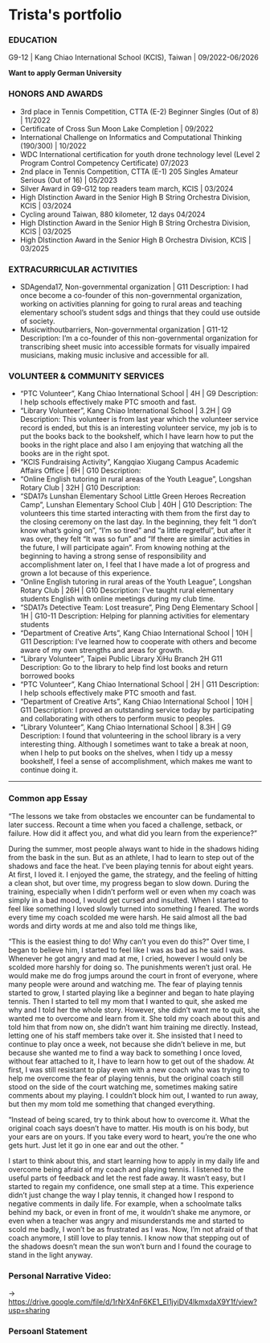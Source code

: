 # Trista's portfolio

### EDUCATION
G9-12 | Kang Chiao International School (KCIS), Taiwan 	|    09/2022-06/2026

**Want to apply German University**

### HONORS AND AWARDS
- 3rd place in Tennis Competition, CTTA (E-2) Beginner Singles (Out of 8)	|    11/2022
- Certificate of Cross Sun Moon Lake Completion	    |    09/2022
- International Challenge on Informatics and Computational Thinking (190/300)	|    10/2022
- WDC International certification for youth drone technology level (Level 2 Program Control Competency Certificate)	07/2023
- 2nd place in Tennis Competition, CTTA (E-1) 205 Singles Amateur Serious (Out of 16)	|    05/2023
- Silver Award in G9-G12 top readers team march, KCIS	|    03/2024
- High DIstinction Award in the Senior High B String Orchestra Division, KCIS	|    03/2024
- Cycling around Taiwan, 880 kilometer, 12 days	04/2024
- High DIstinction Award in the Senior High B String Orchestra Division, KCIS	|    03/2025
- High DIstinction Award in the Senior High B Orchestra Division, KCIS	|    03/2025

### EXTRACURRICULAR ACTIVITIES
- SDAgenda17, Non-governmental organization	    |	G11
    Description: I had once become a co-founder of this non-governmental organization, working on activities planning for going to rural areas and teaching elementary school’s student sdgs and things that they could use outside of society.
- Musicwithoutbarriers, Non-governmental organization	| 	G11-12
    Description: I’m a co-founder of this non-governmental organization for transcribing sheet music into accessible formats for visually impaired musicians, making music inclusive and accessible for all.

### VOLUNTEER & COMMUNITY SERVICES
- “PTC Volunteer”, Kang Chiao International School	 	|    4H 	|    G9
    Description: I help schools effectively make PTC smooth and fast.
- “Library Volunteer”, Kang Chiao International School	|    3.2H 	|    G9
    Description: This volunteer is from last year which the volunteer service record is ended, but this is an interesting volunteer service, my job is to put the books back to the bookshelf, which I have learn how to put the books in the right place and also I am enjoying that watching all the books are in the right spot.
- “KCIS Fundraising Activity”, Kangqiao Xiugang Campus Academic Affairs Office	    |    6H 	|    G10
    Description: 
- “Online English tutoring in rural areas of the Youth League”, Longshan Rotary Club 	|    32H 	|    G10
    Description: 
- “SDA17s Lunshan Elementary School Little Green Heroes Recreation Camp”, Lunshan Elementary School Club 	|    40H 	|    G10
    Description: The volunteers this time started interacting with them from the first day to the closing ceremony on the last day. In the beginning, they felt “I don’t know what’s going on”, “I’m so tired” and “a little regretful”, but after it was over, they felt “It was so fun” and “If there are similar activities in the future, I will participate again”. From knowing nothing at the beginning to having a strong sense of responsibility and accomplishment later on, I feel that I have made a lot of progress and grown a lot because of this experience.
- “Online English tutoring in rural areas of the Youth League”, Longshan Rotary Club 	|    26H 	|    G10
    Description: I’ve taught rural elementary students English with online meetings during my club time.
- “SDA17s Detective Team: Lost treasure”, Ping Deng Elementary School	|    1H    | 	G10-11
    Description: Helping for planning activities for elementary students
- “Department of Creative Arts”, Kang Chiao International School	|    10H    | 	G11
    Description: I’ve learned how to cooperate with others and become aware of my own strengths and areas for growth.
- “Library Volunteer”, Taipei Public Library XiHu Branch	2H 	G11
    Description: Go to the library to help find lost books and return borrowed books
- “PTC Volunteer”, Kang Chiao International School	 	|    2H    |	G11
    Description: I help schools effectively make PTC smooth and fast.
- “Department of Creative Arts”, Kang Chiao International School	|    10H    | 	G11
    Description: I proved an outstanding service today by participating and collaborating with others to perform music to peoples.
- “Library Volunteer”, Kang Chiao International School	|    8.3H 	|    G9
    Description: I found that volunteering in the school library is a very interesting thing. Although I sometimes want to take a break at noon, when I help to put books on the shelves, when I tidy up a messy bookshelf, I feel a sense of accomplishment, which makes me want to continue doing it.
---

### Common app Essay
“The lessons we take from obstacles we encounter can be fundamental to later success. Recount a time when you faced a challenge, setback, or failure. How did it affect you, and what did you learn from the experience?”
    
During the summer, most people always want to hide in the shadows hiding from the bask in the sun. But as an athlete, I had to learn to step out of the shadows and face the heat. I’ve been playing tennis for about eight years. At first, I loved it. I enjoyed the game, the strategy, and the feeling of hitting a clean shot, but over time, my progress began to slow down. During the training, especially when I didn’t perform well or even when my coach was simply in a bad mood, I would get cursed and insulted. When I started to feel like something I loved slowly turned into something I feared. The words every time my coach scolded me were harsh. He said almost all the bad words and dirty words at me and also told me things like,
    
“This is the easiest thing to do! Why can’t you even do this?” Over time, I began to believe him, I started to feel like I was as bad as he said I was. Whenever he got angry and mad at me, I cried, however I would only be scolded more harshly for doing so. The punishments weren’t just oral. He would make me do frog jumps around the court in front of everyone, where many people were around and watching me. The fear of playing tennis started to grow, I started playing like a beginner and began to hate playing tennis. Then I started to tell my mom that I wanted to quit, she asked me why and I told her the whole story. However, she didn’t want me to quit, she wanted me to overcome and learn from it. She told my
coach about this and told him that from now on, she didn’t want him training me directly. Instead, letting one of his staff members take over it. She insisted that I need to continue to play once a week, not because she didn’t believe in me, but because she wanted me to find a way back to something I once loved, without fear attached to it, I have to learn how to get out of the shadow. At first, I was still resistant to play even with a new coach who was trying to help me overcome the fear of playing tennis, but the original coach still stood on the side of the court watching me, sometimes making satire comments about my playing. I couldn’t block him out, I wanted to run away, but then my mom told me something that
changed everything.

“Instead of being scared, try to think about how to overcome it. What the original coach says doesn’t have to matter. His mouth is on his body, but your ears are on yours. If you take every word to heart, you’re the one who gets hurt. Just let it go in one ear and out the other. ”

I start to think about this, and start learning how to apply in my daily life and overcome being afraid of my coach and playing tennis. I listened to the useful parts of feedback and let the rest fade away. It wasn’t easy, but I started to regain my confidence, one small step at a time. This experience didn’t just change the way I play tennis, it changed how I respond to negative comments in daily life. For example, when a schoolmate talks behind my back, or even in front of me, it wouldn’t shake me anymore, or even when a teacher was angry and misunderstands me and started to scold me badly, I won’t be as frustrated as I was. Now, I’m not afraid of that coach anymore, I still love to play tennis. I know now that stepping out of the shadows doesn’t mean the sun won’t burn and I found the courage to stand in the light anyway.

### Personal Narrative Video: 
-> https://drive.google.com/file/d/1rNrX4nF6KE1_El1jyiDV4lkmxdaX9Y1f/view?usp=sharing

### Persoanl Statement

